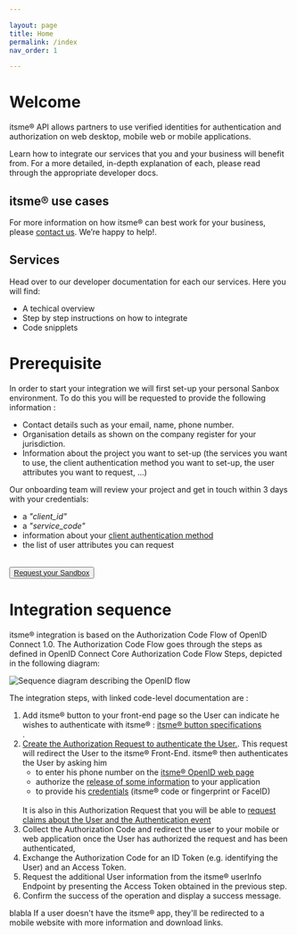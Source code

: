 ```yaml
---

layout: page
title: Home
permalink: /index
nav_order: 1

---
```


# Welcome

itsme® API allows partners to use verified identities for authentication and authorization on web desktop, mobile web or mobile applications.

Learn how to integrate our services that you and your business will benefit from. For a more detailed, in-depth explanation of each, please read through the appropriate developer docs.


## itsme® use cases

For more information on how itsme® can best work for your business, please <a href = "mailto: onboarding@itsme.be">contact us</a>. We’re happy to help!.


## Services

Head over to our developer documentation for each our services. Here you will find:

<ul>
  <li>A techical overview</li>
  <li>Step by step instructions on how to integrate</li>
  <li>Code snipplets</li>
</ul>







<a name="Onboarding"></a>
# Prerequisite

In order to start your integration we will first set-up your personal Sanbox environment. To do this you will be requested to provide the following information :  

<ul>
  <li>Contact details such as your email, name, phone number.</li>
  <li>Organisation details as shown on the company register for your jurisdiction.</li>
  <li>Information about the project you want to set-up (the services you want to use, the client authentication method you want to set-up, the user attributes you want to request, ...)</li>
</ul>

Our onboarding team will review your project and get in touch within 3 days with your credentials:
<ul>
  <li>a <i>"client_id"</i></li>
  <li>a <i>"service_code"</i></li>
  <li>information about your <a href="https://belgianmobileid.github.io/slate/v2/test2#selecting-your-client-authentication-method" target="blank">client authentication method</a></li>
  <li>the list of user attributes you can request</li>
</ul>

<br><button type="button"><a href="https://docs.google.com/forms/d/e/1FAIpQLSdyfhKiiehNg4DhFzhQeHaj9EG2VeFoyPNVaI-TSwnG5WlFfw/viewform" target="blank">Request your Sandbox</a></button></br>



# Integration sequence

itsme® integration is based on the Authorization Code Flow of OpenID Connect 1.0. The Authorization Code Flow goes through the steps as defined in OpenID Connect Core Authorization Code Flow Steps, depicted in the following diagram:
  
 ![Sequence diagram describing the OpenID flow](OpenID_Login_SeqDiag.png)

The integration steps, with linked code-level documentation are :

<ol>
  <li>Add itsme® button to your front-end page so the User can indicate he wishes to authenticate with itsme® : <a href="https://brand.belgianmobileid.be/d/CX5YsAKEmVI7/documentation#/ux/buttons-1518207548" target="blank">itsme® button specifications</a></li>.
  <li><a href="https://belgianmobileid.github.io/slate/v2/test2#building-your-authorization-request" target="blank">Create the Authorization Request to authenticate the User.</a>. This request will redirect the User to the itsme® Front-End. itsme® then authenticates the User by asking him
    <ul type>
      <li>to enter his phone number on the <a href="https://brand.belgianmobileid.be/d/CX5YsAKEmVI7/documentation#/ux/ux-flows" target="blank">itsme® OpenID web page</a></li>
      <li>authorize the <a href="https://brand.belgianmobileid.be/d/CX5YsAKEmVI7/documentation#/ux/ux-flows" target="blank">release of some information</a> to your application</li>
      <li>to provide his <a href="https://brand.belgianmobileid.be/d/CX5YsAKEmVI7/documentation#/ux/ux-flows" target="blank">credentials</a> (itsme® code or fingerprint or FaceID)</li>
    </ul>
  <br>It is also in this Authorization Request that you will be able to <a href="https://belgianmobileid.github.io/slate/v2/test2#requesting-claims-about-the-user-and-the-authentication-event" target="blank">request claims about the User and the Authentication event</a></br></li>
  <li>Collect the Authorization Code and redirect the user to your mobile or web application once the User has authorized the request and has been authenticated, </li>
  <li>Exchange the Authorization Code for an ID Token (e.g. identifying the User) and an Access Token.</li>
  <li>Request the additional User information from the itsme® userInfo Endpoint by presenting the Access Token obtained in the previous step.</li>
  <li>Confirm the success of the operation and display a success message.</li>
</ol>
blabla
If a user doesn't have the itsme® app, they'll be redirected to a mobile website with more information and download links.
